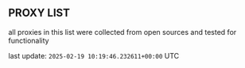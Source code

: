 ## PROXY LIST

all proxies in this list were collected from open sources and tested for functionality

last update: `2025-02-19 10:19:46.232611+00:00` UTC